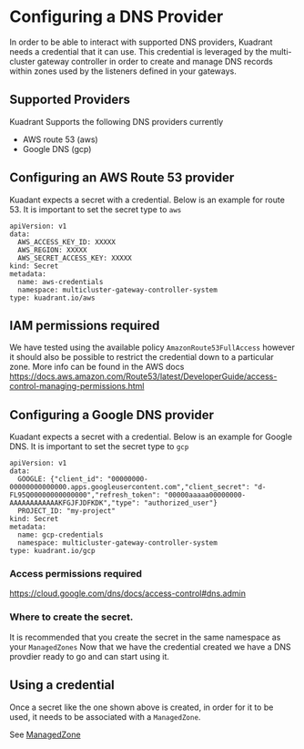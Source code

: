 # Configuring a DNS Provider 

In order to be able to interact with supported DNS providers, Kuadrant needs a credential that it can use. This credential is leveraged by the multi-cluster gateway controller in order to create and manage DNS records within zones used by the listeners defined in your gateways.


## Supported Providers

Kuadrant Supports the following DNS providers currently

- AWS route 53 (aws)
- Google DNS (gcp)



## Configuring an AWS Route 53 provider

Kuadant expects a secret with a credential. Below is an example for route 53. It is important to set the secret type to `aws`

```
apiVersion: v1
data:
  AWS_ACCESS_KEY_ID: XXXXX
  AWS_REGION: XXXXX
  AWS_SECRET_ACCESS_KEY: XXXXX
kind: Secret
metadata:
  name: aws-credentials
  namespace: multicluster-gateway-controller-system
type: kuadrant.io/aws
```


## IAM permissions required 
We have tested using the available policy `AmazonRoute53FullAccess` however it should also be possible to restrict the credential down to a particular zone. More info can be found in the AWS docs 
https://docs.aws.amazon.com/Route53/latest/DeveloperGuide/access-control-managing-permissions.html

## Configuring a Google DNS provider

Kuadant expects a secret with a credential. Below is an example for Google DNS. It is important to set the secret type to `gcp`

```
apiVersion: v1
data:
  GOOGLE: {"client_id": "00000000-00000000000000.apps.googleusercontent.com","client_secret": "d-FL95Q00000000000000","refresh_token": "00000aaaaa00000000-AAAAAAAAAAAAKFGJFJDFKDK","type": "authorized_user"}
  PROJECT_ID: "my-project"
kind: Secret
metadata:
  name: gcp-credentials
  namespace: multicluster-gateway-controller-system
type: kuadrant.io/gcp
```


### Access permissions required
https://cloud.google.com/dns/docs/access-control#dns.admin


### Where to create the secret.

It is recommended that you create the secret in the same namespace as your `ManagedZones`
Now that we have the credential created we have a DNS provdier ready to go and can start using it.

## Using a credential

Once a secret like the one shown above is created, in order for it to be used, it needs to be associated with a `ManagedZone`. 

See [ManagedZone](managedZone.md)


